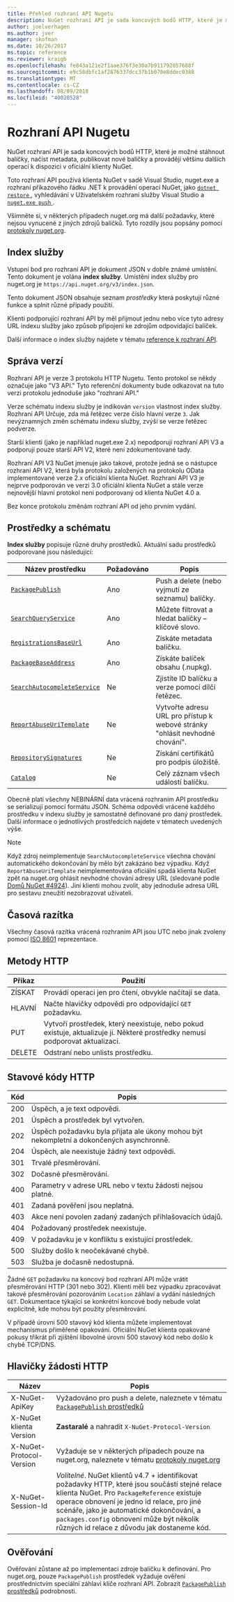 ```yaml
---
title: Přehled rozhraní API Nugetu
description: NuGet rozhraní API je sada koncových bodů HTTP, které je možné stáhnout balíčky, načíst metadata, publikovat nové balíčky atd.
author: joelverhagen
ms.author: jver
manager: skofman
ms.date: 10/26/2017
ms.topic: reference
ms.reviewer: kraigb
ms.openlocfilehash: fe843a121e2f1aae376f3e30a7b911792057688f
ms.sourcegitcommit: e9c58dbfc1af2876337dcc37b1b070e8ddec0388
ms.translationtype: MT
ms.contentlocale: cs-CZ
ms.lasthandoff: 08/09/2018
ms.locfileid: "40020528"
---
```

# <a name="nuget-api"></a>Rozhraní API Nugetu

NuGet rozhraní API je sada koncových bodů HTTP, které je možné stáhnout balíčky, načíst metadata, publikovat nové balíčky a provádějí většinu dalších operací k dispozici v oficiální klienty NuGet.

Toto rozhraní API používá klienta NuGet v sadě Visual Studio, nuget.exe a rozhraní příkazového řádku .NET k provádění operací NuGet, jako [ `dotnet restore` ](/dotnet/articles/core/preview3/tools/dotnet-restore), vyhledávání v Uživatelském rozhraní služby Visual Studio a [ `nuget.exe push` ](../tools/cli-ref-push.md).

Všimněte si, v některých případech nuget.org má další požadavky, které nejsou vynucené z jiných zdrojů balíčků. Tyto rozdíly jsou popsány pomocí [protokoly nuget.org](nuget-protocols.md).

## <a name="service-index"></a>Index služby

Vstupní bod pro rozhraní API je dokument JSON v dobře známé umístění. Tento dokument je volána **index služby**. Umístění index služby pro nuget.org je `https://api.nuget.org/v3/index.json`.

Tento dokument JSON obsahuje seznam *prostředky* která poskytují různé funkce a splnit různé případy použití.

Klienti podporující rozhraní API by měl přijmout jednu nebo více tyto adresy URL indexu služby jako způsob připojení ke zdrojům odpovídající balíček.

Další informace o index služby najdete v tématu [reference k rozhraní API](service-index.md).

## <a name="versioning"></a>Správa verzí

Rozhraní API je verze 3 protokolu HTTP Nugetu. Tento protokol se někdy označuje jako "V3 API." Tyto referenční dokumenty bude odkazovat na tuto verzi protokolu jednoduše jako "rozhraní API."

Verze schématu indexu služby je indikován `version` vlastnost index služby. Rozhraní API Určuje, zda má řetězec verze číslo hlavní verze `3`. Jak nevýznamných změn schématu indexu služby, zvýší se verze řetězec podverze.

Starší klienti (jako je například nuget.exe 2.x) nepodporují rozhraní API V3 a podporují pouze starší API V2, které není zdokumentované tady.

Rozhraní API V3 NuGet jmenuje jako takové, protože jedná se o nástupce rozhraní API V2, která byla protokolu založených na protokolu OData implementované verze 2.x oficiální klienta NuGet. Rozhraní API V3 je nejprve podporován ve verzi 3.0 oficiální klienta NuGet a stále verze nejnovější hlavní protokol není podporovaný od klienta NuGet 4.0 a. 

Bez konce protokolu změnám rozhraní API od jeho prvním vydání.

## <a name="resources-and-schema"></a>Prostředky a schématu

**Index služby** popisuje různé druhy prostředků. Aktuální sadu prostředků podporované jsou následující:

Název prostředku                                                          | Požadováno | Popis
---------------------------------------------------------------------- | -------- | -----------
[`PackagePublish`](package-publish-resource.md)                        | Ano      | Push a delete (nebo vyjmutí ze seznamu) balíčky.
[`SearchQueryService`](search-query-service-resource.md)               | Ano      | Můžete filtrovat a hledat balíčky – klíčové slovo.
[`RegistrationsBaseUrl`](registration-base-url-resource.md)            | Ano      | Získáte metadata balíčku.
[`PackageBaseAddress`](package-base-address-resource.md)               | Ano      | Získáte balíček obsahu (.nupkg).
[`SearchAutocompleteService`](search-autocomplete-service-resource.md) | Ne       | Zjistíte ID balíčku a verze pomocí dílčí řetězec.
[`ReportAbuseUriTemplate`](report-abuse-resource.md)                   | Ne       | Vytvořte adresu URL pro přístup k webové stránky "ohlásit nevhodné chování".
[`RepositorySignatures`](repository-signatures-resource.md)            | Ne       | Získání certifikátů pro podpis úložiště.
[`Catalog`](catalog-resource.md)                                       | Ne       | Celý záznam všech událostí balíčku.

Obecně platí všechny NEBINÁRNÍ data vrácená rozhraním API prostředku se serializují pomocí formátu JSON. Schéma odpovědi vrácené každého prostředku v indexu služby je samostatně definované pro daný prostředek. Další informace o jednotlivých prostředcích najdete v tématech uvedených výše.

> [!Note]
> Když zdroj neimplementuje `SearchAutocompleteService` všechna chování automatického dokončování by mělo být zakázáno bez výpadku. Když `ReportAbuseUriTemplate` neimplementována oficiální spadá klienta NuGet zpět na nuget.org ohlásit nevhodné chování adresy URL (sledované podle [Domů NuGet #4924](https://github.com/NuGet/Home/issues/4924)). Jiní klienti mohou zvolit, aby jednoduše adresa URL pro sestavu zneužití nezobrazovat uživateli.

## <a name="timestamps"></a>Časová razítka

Všechny časová razítka vrácená rozhraním API jsou UTC nebo jinak zvoleny pomocí [ISO 8601](https://www.iso.org/iso-8601-date-and-time-format.html) reprezentace. 

## <a name="http-methods"></a>Metody HTTP

Příkaz   | Použití
------ | -----------
ZÍSKAT    | Provádí operaci jen pro čtení, obvykle načítají se data.
HLAVNÍ   | Načte hlavičky odpovědi pro odpovídající `GET` požadavku.
PUT    | Vytvoří prostředek, který neexistuje, nebo pokud existuje, aktualizuje ji. Některé prostředky nemusí podporovat aktualizaci.
DELETE | Odstraní nebo unlists prostředku.

## <a name="http-status-codes"></a>Stavové kódy HTTP

Kód | Popis
---- | -----
200  | Úspěch, a je text odpovědi.
201  | Úspěch a prostředek byl vytvořen.
202  | Úspěch požadavku byla přijata ale úkony mohou být nekompletní a dokončených asynchronně.
204  | Úspěch, ale neexistuje žádný text odpovědi.
301  | Trvalé přesměrování.
302  | Dočasné přesměrování.
400  | Parametry v adrese URL nebo v textu žádosti nejsou platné.
401  | Zadaná pověření jsou neplatná.
403  | Akce není povolen zadaný zadaných přihlašovacích údajů.
404  | Požadovaný prostředek neexistuje.
409  | V požadavku je v konfliktu s existující prostředek.
500  | Služby došlo k neočekávané chybě.
503  | Služba je dočasně nedostupná.

Žádné `GET` požadavku na koncový bod rozhraní API může vrátit přesměrování HTTP (301 nebo 302). Klienti měli bez výpadku zpracovávat takové přesměrování pozorováním `Location` záhlaví a vydání následných `GET`. Dokumentace týkající se konkrétní koncové body nebude volat explicitně, kde mohou být použity přesměrování.

V případě úrovni 500 stavový kód klienta můžete implementovat mechanismus přiměřené opakování. Oficiální NuGet klienta opakované pokusy třikrát při zjištění libovolné úrovni 500 stavový kód nebo došlo k chybě TCP/DNS.

## <a name="http-request-headers"></a>Hlavičky žádosti HTTP

Název                     | Popis
------------------------ | -----------
X-NuGet-ApiKey           | Vyžadováno pro push a delete, naleznete v tématu [ `PackagePublish` prostředků](package-publish-resource.md)
X-NuGet klienta Version   | **Zastaralé** a nahradit `X-NuGet-Protocol-Version`
X-NuGet-Protocol-Version | Vyžaduje se v některých případech pouze na nuget.org, naleznete v tématu [protokoly nuget.org](NuGet-Protocols.md)
X-NuGet-Session-Id       | *Volitelné*. NuGet klientů v4.7 + identifikovat požadavky HTTP, které jsou součástí stejné relace klienta NuGet. Pro `PackageReference` existuje operace obnovení je jedno id relace, pro jiné scénáře, jako je automatické dokončování, a `packages.config` obnovení může být několik různých id relace z důvodu jak dostaneme kód.

## <a name="authentication"></a>Ověřování

Ověřování zůstane až po implementaci zdroje balíčku k definování. Pro nuget.org, pouze `PackagePublish` prostředek vyžaduje ověření prostřednictvím speciální záhlaví klíče rozhraní API. Zobrazit [ `PackagePublish` prostředků](package-publish-resource.md) podrobnosti.
